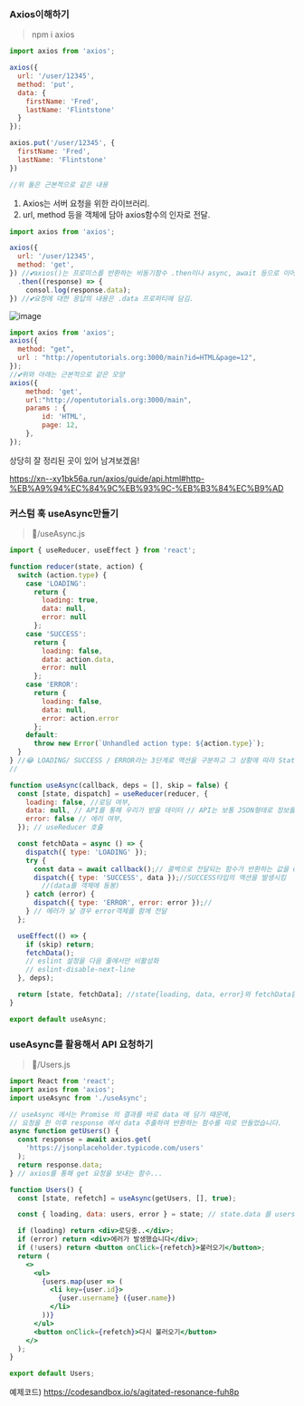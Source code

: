 ### Axios이해하기



> npm i axios





```javascript
import axios from 'axios';

axios({
  url: '/user/12345',
  method: 'put',
  data: {
    firstName: 'Fred',
    lastName: 'Flintstone'
  }
});

axios.put('/user/12345', {
  firstName: 'Fred',
  lastName: 'Flintstone'
})

//위 둘은 근본적으로 같은 내용

```

1. Axios는 서버 요청을 위한 라이브러리.
2. url, method 등을 객체에 담아 axios함수의 인자로 전달.

```javascript
import axios from 'axios';

axios({
  url: '/user/12345',
  method: 'get',
}) //💕axios()는 프로미스를 반환하는 비동기함수 .then이나 async, await 등으로 이어 갈 수 있음
  .then((response) => {
    consol.log(response.data);
}) //💕요청에 대한 응답의 내용은 .data 프로퍼티에 담김.
```



![image](https://user-images.githubusercontent.com/75282888/114001115-98bd6f00-9896-11eb-8fcc-a2cd6352f0ba.png)


```javascript
import axios from 'axios';
axios({
  method: "get",
  url : "http://opentutorials.org:3000/main?id=HTML&page=12",
});
//💕위와 아래는 근본적으로 같은 모양
axios({
    method: 'get',
    url:"http://opentutorials.org:3000/main",
    params : {
        id: 'HTML',
        page: 12,
    },
});


```



상당히 잘 정리된 곳이 있어 남겨보겠음!

https://xn--xy1bk56a.run/axios/guide/api.html#http-%EB%A9%94%EC%84%9C%EB%93%9C-%EB%B3%84%EC%B9%AD





### 커스텀 훅 useAsync만들기

> 📂/useAsync.js

```jsx
import { useReducer, useEffect } from 'react';

function reducer(state, action) {
  switch (action.type) {
    case 'LOADING':
      return {
        loading: true,
        data: null,
        error: null
      };
    case 'SUCCESS':
      return {
        loading: false,
        data: action.data,
        error: null
      };
    case 'ERROR':
      return {
        loading: false,
        data: null,
        error: action.error
      };
    default:
      throw new Error(`Unhandled action type: ${action.type}`);
  }
} //😂 LOADING/ SUCCESS / ERROR라는 3단계로 액션을 구분하고 그 상황에 따라 State를 변경함.
// 

function useAsync(callback, deps = [], skip = false) {
  const [state, dispatch] = useReducer(reducer, {
    loading: false, //로딩 여부,
    data: null, // API를 통해 우리가 받을 데이터 // API는 보통 JSON형태로 정보를 주고 받음!,
    error: false // 에러 여부,
  }); // useReducer 호출

  const fetchData = async () => {
    dispatch({ type: 'LOADING' });
    try {
      const data = await callback();// 콜백으로 전달되는 함수가 반환하는 값을 data에 담고
      dispatch({ type: 'SUCCESS', data });//SUCCESS타입의 액션을 발생시킴 
        //(data를 객체에 동봉) 
    } catch (error) {
      dispatch({ type: 'ERROR', error: error });//
    } // 에러가 날 경우 error객체를 함께 전달 
  };

  useEffect(() => {
    if (skip) return;
    fetchData();
    // eslint 설정을 다음 줄에서만 비활성화
    // eslint-disable-next-line
  }, deps);

  return [state, fetchData]; //state{loading, data, error}와 fetchData함수를 반환
}

export default useAsync;

```



### useAsync를 활용해서 API 요청하기

>  📂/Users.js

```jsx
import React from 'react';
import axios from 'axios';
import useAsync from './useAsync';

// useAsync 에서는 Promise 의 결과를 바로 data 에 담기 때문에,
// 요청을 한 이후 response 에서 data 추출하여 반환하는 함수를 따로 만들었습니다.
async function getUsers() {
  const response = await axios.get(
    'https://jsonplaceholder.typicode.com/users'
  );
  return response.data;
} // axios를 통해 get 요청을 보내는 함수...

function Users() {
  const [state, refetch] = useAsync(getUsers, [], true);

  const { loading, data: users, error } = state; // state.data 를 users 키워드로 조회

  if (loading) return <div>로딩중..</div>;
  if (error) return <div>에러가 발생했습니다</div>;
  if (!users) return <button onClick={refetch}>불러오기</button>;
  return (
    <>
      <ul>
        {users.map(user => (
          <li key={user.id}>
            {user.username} ({user.name})
          </li>
        ))}
      </ul>
      <button onClick={refetch}>다시 불러오기</button>
    </>
  );
}

export default Users;
```



예제코드) https://codesandbox.io/s/agitated-resonance-fuh8p

